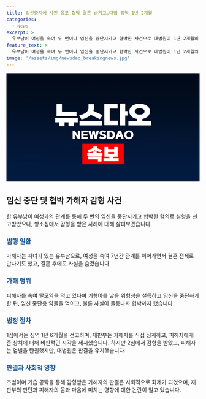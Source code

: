 ```yaml
---
title: 임신중지에 사진 유포 협박 결혼 숨기고…대법 징역 1년 2개월
categories:
  - News
excerpt: >
  유부남이 여성을 속여 두 번이나 임신을 중단시키고 협박한 사건으로 대법원이 1년 2개월의 징역을 확정했다. 피해자의 엄벌 호소에도 항소심에서 감형된 것으로, 피해자와의 결혼을 숨기고 불륜 사실을 이용한 협박과 거짓말 등이 포함된 이야기가 논란이다. 감형 이유로는 초범과 1500만 원 공탁이 언급되었으며, 피해자의 엄벌 탄원이 계속되고 있다. (정확도 제고를 위해 기사 내용 일부 생략)
feature_text: >
  유부남이 여성을 속여 두 번이나 임신을 중단시키고 협박한 사건으로 대법원이 1년 2개월의 징역을 확정했다. 피해자의 엄벌 호소에도 항소심에서 감형된 것으로, 피해자와의 결혼을 숨기고 불륜 사실을 이용한 협박과 거짓말 등이 포함된 이야기가 논란이다. 감형 이유로는 초범과 1500만 원 공탁이 언급되었으며, 피해자의 엄벌 탄원이 계속되고 있다. (정확도 제고를 위해 기사 내용 일부 생략)
image: '/assets/img/newsdao_breakingnews.jpg'
---
```


<p><img src="/assets/img/newsdao_breakingnews.jpg" alt="koreaapp 속보" /></p>

<h2 data-ke-size="size26">임신 중단 및 협박 가해자 감형 사건</h2>

<p data-ke-size="size16">한 유부남이 여성과의 관계를 통해 두 번의 임신을 중단시키고 협박한 혐의로 실형을 선고받았으나, 항소심에서 감형을 받은 사례에 대해 살펴보겠습니다.</p>

<h3><b><span style="color: #1a5490;">범행 일환</span></b></h3>

<p data-ke-size="size16">가해자는 자녀가 있는 유부남으로, 여성을 속여 7년간 관계를 이어가면서 결혼 전제로 만나기도 했고, 결혼 후에도 사실을 숨겼습니다.</p>

<h3><b><span style="color: #1a5490;">가해 행위</span></b></h3>

<p data-ke-size="size16">피해자를 속여 탈모약을 먹고 있다며 기형아를 낳을 위험성을 설득하고 임신을 중단하게 한 뒤, 임신 중단용 약물을 먹이고, 불륜 사실이 들통나자 협박까지 했습니다.</p>

<h3><b><span style="color: #1a5490;">법정 절차</span></b></h3>

<p data-ke-size="size16">1심에서는 징역 1년 6개월을 선고하며, 재판부는 가해자를 직접 징계하고, 피해자에게 준 상처에 대해 비판적인 시각을 제시했습니다. 하지만 2심에서 감형을 받았고, 피해자는 엄벌을 탄원했지만, 대법원은 판결을 유지했습니다.</p>

<h3><b><span style="color: #1a5490;">판결과 사회적 영향</span></b></h3>

<p data-ke-size="size16">초범이며 기습 공탁을 통해 감형받은 가해자의 판결은 사회적으로 화제가 되었으며, 재판부의 판단과 피해자의 몸과 마음에 미치는 영향에 대한 논란이 일고 있습니다.</p>

